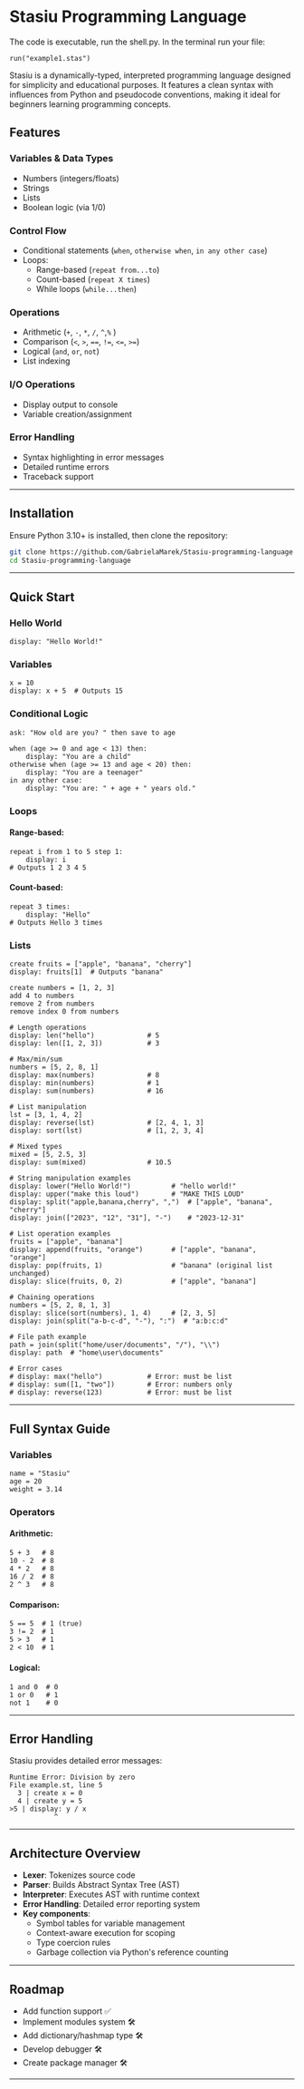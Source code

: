 # Stasiu Programming Language
The code is executable, run the shell.py. In the terminal run your file:
```stasiu
run("example1.stas")
```


Stasiu is a dynamically-typed, interpreted programming language designed for simplicity and educational purposes. It features a clean syntax with influences from Python and pseudocode conventions, making it ideal for beginners learning programming concepts.

## Features

### Variables & Data Types
- Numbers (integers/floats)
- Strings
- Lists
- Boolean logic (via 1/0)

### Control Flow
- Conditional statements (`when`, `otherwise when`, `in any other case`)
- Loops:
  - Range-based (`repeat from...to`)
  - Count-based (`repeat X times`)
  - While loops (`while...then`)

### Operations
- Arithmetic (`+`, `-`, `*`, `/`, `^`,`%` )
- Comparison (`<`, `>`, `==`, `!=`, `<=`, `>=`)
- Logical (`and`, `or`, `not`)
- List indexing

### I/O Operations
- Display output to console
- Variable creation/assignment

### Error Handling
- Syntax highlighting in error messages
- Detailed runtime errors
- Traceback support

---

## Installation
Ensure Python 3.10+ is installed, then clone the repository:

```bash
git clone https://github.com/GabrielaMarek/Stasiu-programming-language
cd Stasiu-programming-language
```

---

## Quick Start

### Hello World
```stasiu
display: "Hello World!"
```

### Variables
```stasiu
x = 10
display: x + 5  # Outputs 15
```

### Conditional Logic
```stasiu
ask: "How old are you? " then save to age

when (age >= 0 and age < 13) then:
    display: "You are a child"
otherwise when (age >= 13 and age < 20) then:
    display: "You are a teenager"
in any other case:
    display: "You are: " + age + " years old."

```

### Loops
#### Range-based:
```stasiu
repeat i from 1 to 5 step 1:
    display: i
# Outputs 1 2 3 4 5
```

#### Count-based:
```stasiu
repeat 3 times:
    display: "Hello"
# Outputs Hello 3 times
```

### Lists
```stasiu
create fruits = ["apple", "banana", "cherry"]
display: fruits[1]  # Outputs "banana"

create numbers = [1, 2, 3]
add 4 to numbers
remove 2 from numbers
remove index 0 from numbers
```
```stasiu
# Length operations
display: len("hello")             # 5
display: len([1, 2, 3])           # 3

# Max/min/sum
numbers = [5, 2, 8, 1]
display: max(numbers)             # 8
display: min(numbers)             # 1
display: sum(numbers)             # 16

# List manipulation
lst = [3, 1, 4, 2]
display: reverse(lst)             # [2, 4, 1, 3]
display: sort(lst)                # [1, 2, 3, 4]

# Mixed types
mixed = [5, 2.5, 3]
display: sum(mixed)               # 10.5

# String manipulation examples
display: lower("Hello World!")          # "hello world!"
display: upper("make this loud")        # "MAKE THIS LOUD"
display: split("apple,banana,cherry", ",")  # ["apple", "banana", "cherry"]
display: join(["2023", "12", "31"], "-")    # "2023-12-31"

# List operation examples
fruits = ["apple", "banana"]
display: append(fruits, "orange")       # ["apple", "banana", "orange"]
display: pop(fruits, 1)                 # "banana" (original list unchanged)
display: slice(fruits, 0, 2)            # ["apple", "banana"]

# Chaining operations
numbers = [5, 2, 8, 1, 3]
display: slice(sort(numbers), 1, 4)     # [2, 3, 5]
display: join(split("a-b-c-d", "-"), ":")  # "a:b:c:d"

# File path example
path = join(split("home/user/documents", "/"), "\\")
display: path  # "home\user\documents"

# Error cases
# display: max("hello")           # Error: must be list
# display: sum([1, "two"])        # Error: numbers only
# display: reverse(123)           # Error: must be list
```
---

## Full Syntax Guide

### Variables
```stasiu
name = "Stasiu"
age = 20
weight = 3.14
```

### Operators
#### Arithmetic:
```stasiu
5 + 3   # 8
10 - 2  # 8
4 * 2   # 8
16 / 2  # 8
2 ^ 3   # 8
```

#### Comparison:
```stasiu
5 == 5  # 1 (true)
3 != 2  # 1
5 > 3   # 1
2 < 10  # 1
```

#### Logical:
```stasiu
1 and 0  # 0
1 or 0   # 1
not 1    # 0
```

---

## Error Handling
Stasiu provides detailed error messages:

```
Runtime Error: Division by zero
File example.st, line 5
  3 | create x = 0
  4 | create y = 5
>5 | display: y / x
           ^
```

---

## Architecture Overview
- **Lexer**: Tokenizes source code
- **Parser**: Builds Abstract Syntax Tree (AST)
- **Interpreter**: Executes AST with runtime context
- **Error Handling**: Detailed error reporting system
- **Key components**:
  - Symbol tables for variable management
  - Context-aware execution for scoping
  - Type coercion rules
  - Garbage collection via Python's reference counting

---

## Roadmap
- Add function support ✅
- Implement modules system 🛠️
- Add dictionary/hashmap type 🛠️
- Develop debugger 🛠️
- Create package manager 🛠️
  
---



